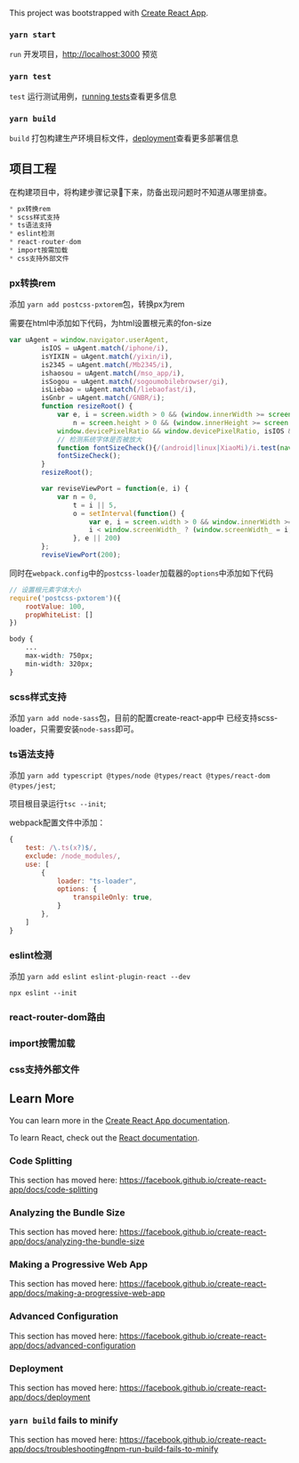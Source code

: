 This project was bootstrapped with [Create React App](https://github.com/facebook/create-react-app).

### `yarn start`

`run` 开发项目，[http://localhost:3000](http://localhost:3000) 预览

### `yarn test`

`test` 运行测试用例，[running tests](https://facebook.github.io/create-react-app/docs/running-tests)查看更多信息

### `yarn build`

`build` 打包构建生产环境目标文件，[deployment](https://facebook.github.io/create-react-app/docs/deployment)查看更多部署信息

## 项目工程

在构建项目中，将构建步骤记录📝下来，防备出现问题时不知道从哪里排查。

```c
* px转换rem
* scss样式支持
* ts语法支持
* eslint检测
* react-router-dom
* import按需加载
* css支持外部文件
```

### px转换rem

添加 `yarn add postcss-pxtorem`包，转换px为rem

需要在html中添加如下代码，为html设置根元素的fon-size
```javascript
var uAgent = window.navigator.userAgent,
        isIOS = uAgent.match(/iphone/i),
        isYIXIN = uAgent.match(/yixin/i),
        is2345 = uAgent.match(/Mb2345/i),
        ishaosou = uAgent.match(/mso_app/i),
        isSogou = uAgent.match(/sogoumobilebrowser/gi),
        isLiebao = uAgent.match(/liebaofast/i),
        isGnbr = uAgent.match(/GNBR/i);
        function resizeRoot() {
            var e, i = screen.width > 0 && (window.innerWidth >= screen.width || 0 == window.innerWidth) ? screen.width : window.innerWidth,
                n = screen.height > 0 && (window.innerHeight >= screen.height || 0 == window.innerHeight) ? screen.height : window.innerHeight;
            window.devicePixelRatio && window.devicePixelRatio, isIOS && (i = screen.width, n = screen.height), i > n && (i = n), (e = (e = i > 1080 ? 144 : i / 7.5) > 32 ? e : 32) > 100 && (e = 100), window.screenWidth_ = i, isYIXIN || is2345 || ishaosou || isSogou || isLiebao || isGnbr ? setTimeout(function() { i = screen.width > 0 && (window.innerWidth >= screen.width || 0 == window.innerWidth) ? screen.width : window.innerWidth, n = screen.height > 0 && (window.innerHeight >= screen.height || 0 == window.innerHeight) ? screen.height : window.innerHeight, e = (e = i > 1080 ? 144 : i / 7.5) > 32 ? e : 32, document.getElementsByTagName("html")[0].style.fontSize = e + "px",fontSizeCheck()}, 500) : (document.getElementsByTagName("html")[0].style.fontSize = e + "px");
            // 检测系统字体是否被放大
            function fontSizeCheck(){/(android|linux|XiaoMi)/i.test(navigator.userAgent)&&setTimeout(function(){var t=document.getElementById("fontSizeCheck"),o=14;if(t&&t.offsetHeight/o>1){document.getElementsByTagName("html")[0].style.fontSize=e/(t.offsetHeight/o)+"px";try{setTimeout(function(){if(window.callErrorLog){var n=document.getElementById("wrapElementMain"),i=document.documentElement.offsetWidth||document.body.offsetWidth,f=0;n&&(f=n.offsetWidth),window.callErrorLog({err_ctype:"warn",err_stack:"字体被放大了，倍数为:"+t.offsetHeight/o+";设置后的字体大小为："+e/(t.offsetHeight/o)+"px; 页面宽度为： "+i+"/"+f,err_ctx:"安卓设备字体被放大"})}},1e3)}catch(e){console.log(e)}}},300)}
            fontSizeCheck();
        }
        resizeRoot();

        var reviseViewPort = function(e, i) {
            var n = 0,
                t = i || 5,
                o = setInterval(function() {
                    var e, i = screen.width > 0 && window.innerWidth >= screen.width ? screen.width : window.innerWidth;
                    i < window.screenWidth_ ? (window.screenWidth_ = i, e = (e = i > 1080 ? 144 : i / 7.5) > 32 ? e : 32, document.getElementsByTagName("html")[0].style.fontSize = e + "px", clearInterval(o)) : n++, n >= t && clearInterval(o)
                }, e || 200)
        };
        reviseViewPort(200);
```

同时在`webpack.config`中的`postcss-loader`加载器的`options`中添加如下代码
```javascript
// 设置根元素字体大小
require('postcss-pxtorem')({
    rootValue: 100,
    propWhiteList: []
})
```

```css
body {
    ...
    max-width: 750px;
    min-width: 320px;
}
```

### scss样式支持

添加 `yarn add node-sass`包，目前的配置create-react-app中 已经支持scss-loader，只需要安装`node-sass`即可。

### ts语法支持

添加 `yarn add typescript @types/node @types/react @types/react-dom @types/jest`;

项目根目录运行`tsc --init`;

webpack配置文件中添加：
```javascript
{
    test: /\.ts(x?)$/,
    exclude: /node_modules/,
    use: [
        {
            loader: "ts-loader",
            options: {
                transpileOnly: true,
            }
        },
    ]
}
```

### eslint检测

添加 `yarn add eslint eslint-plugin-react --dev`

`npx eslint --init`

### react-router-dom路由

### import按需加载

### css支持外部文件

## Learn More

You can learn more in the [Create React App documentation](https://facebook.github.io/create-react-app/docs/getting-started).

To learn React, check out the [React documentation](https://reactjs.org/).

### Code Splitting

This section has moved here: https://facebook.github.io/create-react-app/docs/code-splitting

### Analyzing the Bundle Size

This section has moved here: https://facebook.github.io/create-react-app/docs/analyzing-the-bundle-size

### Making a Progressive Web App

This section has moved here: https://facebook.github.io/create-react-app/docs/making-a-progressive-web-app

### Advanced Configuration

This section has moved here: https://facebook.github.io/create-react-app/docs/advanced-configuration

### Deployment

This section has moved here: https://facebook.github.io/create-react-app/docs/deployment

### `yarn build` fails to minify

This section has moved here: https://facebook.github.io/create-react-app/docs/troubleshooting#npm-run-build-fails-to-minify